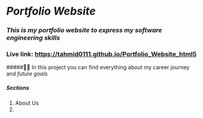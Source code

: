 # _Portfolio Website_

### *This is my portfolio website to express my software engineering skills*

### Live link: https://tahmid0111.github.io/Portfolio_Website_html5

#####👻👻 In this project you can find everything about my career journey and _future goals_

##### Sections

1. About Us
2. 


